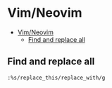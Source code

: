 # Vim/Neovim
<!--ts-->
* [Vim/Neovim](vim.md#vimneovim)
   * [Find and replace all](vim.md#find-and-replace-all)

<!-- Added by: runner, at: Wed Sep 22 11:43:06 UTC 2021 -->

<!--te-->

## Find and replace all
```vim
:%s/replace_this/replace_with/g
```
